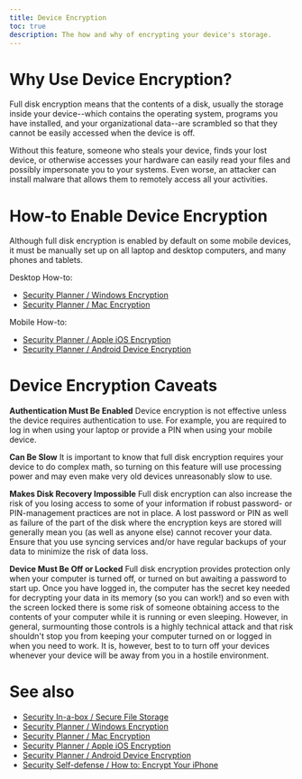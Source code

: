 ```yaml
---
title: Device Encryption
toc: true
description: The how and why of encrypting your device's storage.
---
```


# Why Use Device Encryption?

Full disk encryption means that the contents of a disk, usually the storage inside your device--which contains the operating system, programs you have installed, and your organizational data--are scrambled so that they cannot be easily accessed when the device is off.

Without this feature, someone who steals your device, finds your lost device, or otherwise accesses your hardware can easily read your files and possibly impersonate you to your systems. Even worse, an attacker can install malware that allows them to remotely access all your activities.

# How-to Enable Device Encryption

Although full disk encryption is enabled by default on some mobile devices, it must be manually set up on all laptop and desktop computers, and many phones and tablets.

Desktop How-to:

* [Security Planner / Windows Encryption](https://securityplanner.org/#/tool/windows-encryption)
* [Security Planner / Mac Encryption](https://securityplanner.org/#/tool/mac-encryption)

Mobile How-to:

* [Security Planner / Apple iOS Encryption](https://securityplanner.org/#/tool/apple-ios-encryption)
* [Security Planner / Android Device Encryption](https://securityplanner.org/#/tool/android-device-encryption)

# Device Encryption Caveats

**Authentication Must Be Enabled** Device encryption is not effective unless the device requires authentication to use. For example, you are required to log in when using your laptop or provide a PIN when using your mobile device.

**Can Be Slow** It is important to know that full disk encryption requires your device to do complex math, so turning on this feature will use processing power and may even make very old devices unreasonably slow to use.

**Makes Disk Recovery Impossible** Full disk encryption can also increase the risk of you losing access to some of your information if robust password- or PIN-management practices are not in place. A lost password or PIN as well as failure of the part of the disk where the encryption keys are stored will generally mean you (as well as anyone else) cannot recover your data. Ensure that you use syncing services and/or have regular backups of your data to minimize the risk of data loss.

**Device Must Be Off or Locked** Full disk encryption provides protection only when your computer is turned off, or turned on but awaiting a password to start up. Once you have logged in, the computer has the secret key needed for decrypting your data in its memory (so you can work!) and so even with the screen locked there is some risk of someone obtaining access to the contents of your computer while it is running or even sleeping. However, in general, surmounting those controls is a highly technical attack and that risk shouldn't stop you from keeping your computer turned on or logged in when you need to work. It is, however, best to to turn off your devices whenever your device will be away from you in a hostile environment.

# See also

* [Security In-a-box / Secure File Storage](https://securityinabox.org/en/guide/secure-file-storage/)
* [Security Planner / Windows Encryption](https://securityplanner.org/#/tool/windows-encryption)
* [Security Planner / Mac Encryption](https://securityplanner.org/#/tool/mac-encryption)
* [Security Planner / Apple iOS Encryption](https://securityplanner.org/#/tool/apple-ios-encryption)
* [Security Planner / Android Device Encryption](https://securityplanner.org/#/tool/android-device-encryption)
* [Security Self-defense / How to: Encrypt Your iPhone](https://ssd.eff.org/en/module/how-encrypt-your-iphone)
